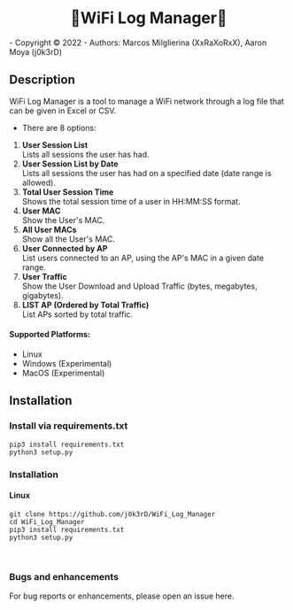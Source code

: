 <h1 align="center">🔧WiFi Log Manager🔧</h1>
- Copyright ©️ 2022
- Authors: Marcos Milglierina (XxRaXoRxX),
           Aaron Moya (j0k3rD)
<br>
           
<h2>Description</h2>
<p>WiFi Log Manager is a tool to manage a WiFi network through a log file that can be given in Excel or CSV.</p>

- There are 8 options:
1. **User Session List**
<br>Lists all sessions the user has had.
2. **User Session List by Date**
<br>Lists all sessions the user has had on a specified date (date range is allowed).
3. **Total User Session Time**
<br>Shows the total session time of a user in HH:MM:SS format.
4. **User MAC**
<br>Show the User's MAC.
5. **All User MACs**
<br>Show all the User's MAC.
6. **User Connected by AP**
<br>List users connected to an AP, using the AP's MAC in a given date range.
7. **User Traffic**
<br>Show the User Download and Upload Traffic (bytes, megabytes, gigabytes).
8. **LIST AP (Ordered by Total Traffic)**
<br>List APs sorted by total traffic.

<h4>Supported Platforms:</h4>

- Linux
- Windows (Experimental)
- MacOS (Experimental)

<h2>Installation</h2>
<h3>Install via requirements.txt</h3>

```
pip3 install requirements.txt
python3 setup.py
```

<h3>Installation</h3>
<h4>Linux</h4>

```
git clone https://github.com/j0k3rD/WiFi_Log_Manager 
cd WiFi_Log_Manager
pip3 install requirements.txt
python3 setup.py
```
<br>
<h3>Bugs and enhancements</h3>
For bug reports or enhancements, please open an issue here.
